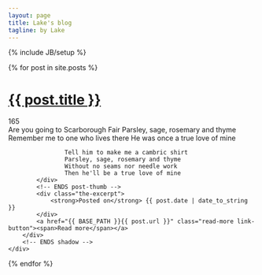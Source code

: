 ```yaml
---
layout: page
title: Lake's blog
tagline: by Lake
---
```

{% include JB/setup %}

<div id="posts">
  {% for post in site.posts %}
    <div class="post">
        <h1>
            <a href="{{ BASE_PATH }}{{ post.url }}">{{ post.title }}</a></h1>
        <div class="n-comments">
            165</div>
        <!-- shadow -->
        <div class="thumb-shadow">
            <!-- post-thumb -->
            <div class="post-thumbnail">
               Are you going to Scarborough Fair
                    Parsley, sage, rosemary and thyme
                    Remember me to one who lives there
                    He was once a true love of mine

                    Tell him to make me a cambric shirt
                    Parsley, sage, rosemary and thyme
                    Without no seams nor needle work
                    Then he'll be a true love of mine
            </div>
            <!-- ENDS post-thumb -->
            <div class="the-excerpt">
                <strong>Posted on</strong> {{ post.date | date_to_string }} 
            </div>
            <a href="{{ BASE_PATH }}{{ post.url }}" class="read-more link-button"><span>Read more</span></a>
        </div>
        <!-- ENDS shadow -->
    </div>
  {% endfor %}
</div>


